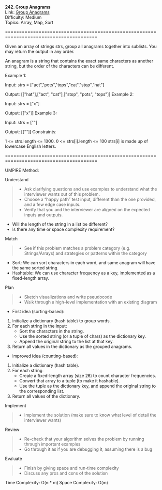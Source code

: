 **242. Group Anagrams**  
Link: [Group Anagrams](https://neetcode.io/problems/anagram-groups?list=neetcode150)  
Difficulty: Medium  
Topics: Array, Map, Sort

=======================================================================================

Given an array of strings strs, group all anagrams together into sublists. You may return the output in any order.

An anagram is a string that contains the exact same characters as another string, but the order of the characters can be different.

Example 1:

Input: strs = ["act","pots","tops","cat","stop","hat"]

Output: [["hat"],["act", "cat"],["stop", "pots", "tops"]]
Example 2:

Input: strs = ["x"]

Output: [["x"]]
Example 3:

Input: strs = [""]

Output: [[""]]
Constraints:

1 <= strs.length <= 1000.
0 <= strs[i].length <= 100
strs[i] is made up of lowercase English letters.

=======================================================================================

UMPIRE Method:

Understand
> - Ask clarifying questions and use examples to understand what the interviewer wants out of this problem.
> - Choose a “happy path” test input, different than the one provided, and a few edge case inputs.
> - Verify that you and the interviewer are aligned on the expected inputs and outputs.
- Will the length of the string in a list be different?  
- Is there any time or space complexity requirement? 

Match
> - See if this problem matches a problem category (e.g. Strings/Arrays) and strategies or patterns within the category
- Sort: We can sort characters in each word, and same anagram will have the same sorted string.
- Hashtable: We can use character frequency as a key, implemented as a fixed-length array.

Plan
> - Sketch visualizations and write pseudocode
> - Walk through a high-level implementation with an existing diagram
- First idea (sorting-based):
1. Initialize a dictionary (hash table) to group words.
2. For each string in the input:
   - Sort the characters in the string.
   - Use the sorted string (or a tuple of chars) as the dictionary key.
   - Append the original string to the list at that key.
4. Return all values in the dictionary as the grouped anagrams.

- Improved idea (counting-based):
1. Initialize a dictionary (hash table).
2. For each string:
   - Create a fixed-length array (size 26) to count character frequencies.
   - Convert that array to a tuple (to make it hashable).
   - Use the tuple as the dictionary key, and append the original string to the corresponding list.
4. Return all values of the dictionary.

Implement
> - Implement the solution (make sure to know what level of detail the interviewer wants)

Review
> - Re-check that your algorithm solves the problem by running through important examples
> - Go through it as if you are debugging it, assuming there is a bug

Evaluate
> - Finish by giving space and run-time complexity
> - Discuss any pros and cons of the solution


Time Complexity: O(n * m)
Space Complexity: O(m)
